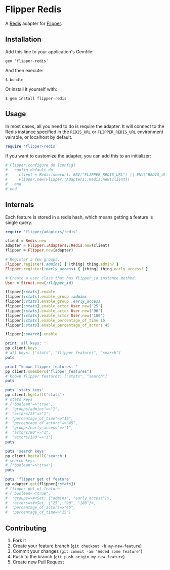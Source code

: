 # Flipper Redis

A [Redis](https://github.com/redis/redis-rb) adapter for [Flipper](https://github.com/jnunemaker/flipper).

## Installation

Add this line to your application's Gemfile:

    gem 'flipper-redis'

And then execute:

    $ bundle

Or install it yourself with:

    $ gem install flipper-redis

## Usage

In most cases, all you need to do is require the adapter. It will connect to the Redis instance specified in the `REDIS_URL` or `FLIPPER_REDIS_URL` environment vairable, or localhost by default.

```ruby
require 'flipper-redis`
```

If you want to customize the adapter, you can add this to an initializer:

```ruby
# Flipper.configure do |config|
#   config.default do
#     client = Redis.new(url: ENV["FLIPPER_REDIS_URL"] || ENV["REDIS_URL"])
#     Flipper.new(Flipper::Adapters::Redis.new(client))
#   end
# end
```

## Internals

Each feature is stored in a redis hash, which means getting a feature is single query.

```ruby
require 'flipper/adapters/redis'

client = Redis.new
adapter = Flipper::Adapters::Redis.new(client)
flipper = Flipper.new(adapter)

# Register a few groups.
Flipper.register(:admins) { |thing| thing.admin? }
Flipper.register(:early_access) { |thing| thing.early_access? }

# Create a user class that has flipper_id instance method.
User = Struct.new(:flipper_id)

flipper[:stats].enable
flipper[:stats].enable_group :admins
flipper[:stats].enable_group :early_access
flipper[:stats].enable_actor User.new('25')
flipper[:stats].enable_actor User.new('90')
flipper[:stats].enable_actor User.new('180')
flipper[:stats].enable_percentage_of_time 15
flipper[:stats].enable_percentage_of_actors 45

flipper[:search].enable

print 'all keys: '
pp client.keys
# all keys: ["stats", "flipper_features", "search"]
puts

print "known flipper features: "
pp client.smembers("flipper_features")
# known flipper features: ["stats", "search"]
puts

puts 'stats keys'
pp client.hgetall('stats')
# stats keys
# {"boolean"=>"true",
#  "groups/admins"=>"1",
#  "actors/25"=>"1",
#  "percentage_of_time"=>"15",
#  "percentage_of_actors"=>"45",
#  "groups/early_access"=>"1",
#  "actors/90"=>"1",
#  "actors/180"=>"1"}
puts

puts 'search keys'
pp client.hgetall('search')
# search keys
# {"boolean"=>"true"}
puts

puts 'flipper get of feature'
pp adapter.get(flipper[:stats])
# flipper get of feature
# {:boolean=>"true",
#  :groups=>#<Set: {"admins", "early_access"}>,
#  :actors=>#<Set: {"25", "90", "180"}>,
#  :percentage_of_actors=>"45",
#  :percentage_of_time=>"15"}
```

## Contributing

1. Fork it
2. Create your feature branch (`git checkout -b my-new-feature`)
3. Commit your changes (`git commit -am 'Added some feature'`)
4. Push to the branch (`git push origin my-new-feature`)
5. Create new Pull Request
